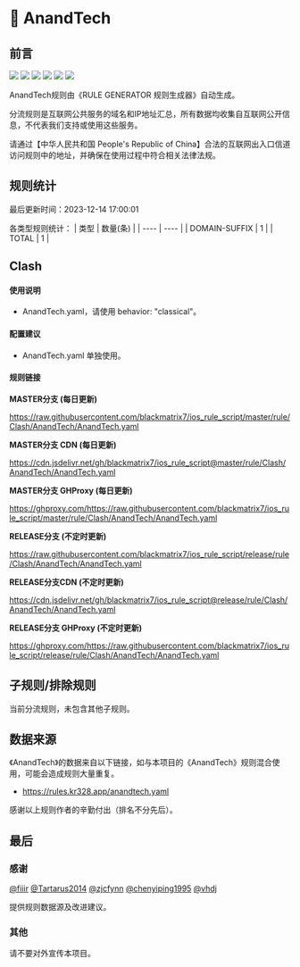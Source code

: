 # 🧸 AnandTech

## 前言

![](https://shields.io/badge/-移除重复规则-ff69b4) ![](https://shields.io/badge/-DOMAIN与DOMAIN--SUFFIX合并-green) ![](https://shields.io/badge/-DOMAIN--SUFFIX间合并-critical) ![](https://shields.io/badge/-DOMAIN与DOMAIN--KEYWORD合并-9cf) ![](https://shields.io/badge/-DOMAIN--SUFFIX与DOMAIN--KEYWORD合并-blue) ![](https://shields.io/badge/-IP--CIDR(6)合并-blueviolet) 

AnandTech规则由《RULE GENERATOR 规则生成器》自动生成。

分流规则是互联网公共服务的域名和IP地址汇总，所有数据均收集自互联网公开信息，不代表我们支持或使用这些服务。

请通过【中华人民共和国 People's Republic of China】合法的互联网出入口信道访问规则中的地址，并确保在使用过程中符合相关法律法规。

## 规则统计

最后更新时间：2023-12-14 17:00:01

各类型规则统计：
| 类型 | 数量(条)  | 
| ---- | ----  |
| DOMAIN-SUFFIX | 1  | 
| TOTAL | 1  | 


## Clash 

#### 使用说明
- AnandTech.yaml，请使用 behavior: "classical"。

#### 配置建议
- AnandTech.yaml 单独使用。

#### 规则链接
**MASTER分支 (每日更新)**

https://raw.githubusercontent.com/blackmatrix7/ios_rule_script/master/rule/Clash/AnandTech/AnandTech.yaml

**MASTER分支 CDN (每日更新)**

https://cdn.jsdelivr.net/gh/blackmatrix7/ios_rule_script@master/rule/Clash/AnandTech/AnandTech.yaml

**MASTER分支 GHProxy (每日更新)**

https://ghproxy.com/https://raw.githubusercontent.com/blackmatrix7/ios_rule_script/master/rule/Clash/AnandTech/AnandTech.yaml

**RELEASE分支 (不定时更新)**

https://raw.githubusercontent.com/blackmatrix7/ios_rule_script/release/rule/Clash/AnandTech/AnandTech.yaml

**RELEASE分支CDN (不定时更新)**

https://cdn.jsdelivr.net/gh/blackmatrix7/ios_rule_script@release/rule/Clash/AnandTech/AnandTech.yaml

**RELEASE分支 GHProxy (不定时更新)**

https://ghproxy.com/https://raw.githubusercontent.com/blackmatrix7/ios_rule_script/release/rule/Clash/AnandTech/AnandTech.yaml

## 子规则/排除规则


当前分流规则，未包含其他子规则。

## 数据来源

《AnandTech》的数据来自以下链接，如与本项目的《AnandTech》规则混合使用，可能会造成规则大量重复。

- https://rules.kr328.app/anandtech.yaml


感谢以上规则作者的辛勤付出（排名不分先后）。

## 最后

### 感谢

[@fiiir](https://github.com/fiiir) [@Tartarus2014](https://github.com/Tartarus2014) [@zjcfynn](https://github.com/zjcfynn) [@chenyiping1995](https://github.com/chenyiping1995) [@vhdj](https://github.com/vhdj)

提供规则数据源及改进建议。

### 其他

请不要对外宣传本项目。